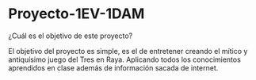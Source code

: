 # Proyecto-1EV-1DAM

¿Cuál es el objetivo de este proyecto?

El objetivo del proyecto es simple, es el de entretener creando el mítico y antiquísimo juego del Tres en Raya. Aplicando todos los conocimientos aprendidos en clase además de información sacada de internet. 

